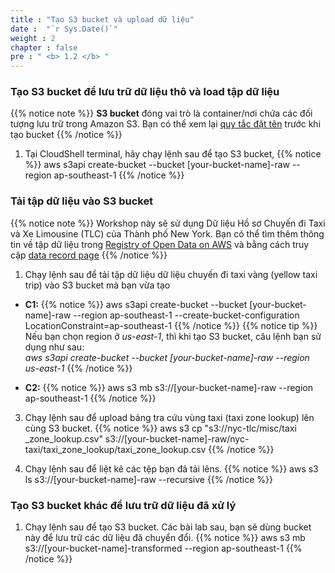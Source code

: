 ```yaml
---
title : "Tạo S3 bucket và upload dữ liệu"
date :  "`r Sys.Date()`" 
weight : 2 
chapter : false
pre : " <b> 1.2 </b> "
---
```

### Tạo S3 bucket để lưu trữ dữ liệu thô và load tập dữ liệu
{{% notice note %}}
**S3 bucket** đóng vai trò là container/nơi chứa các đối tượng lưu trữ trong Amazon S3. Bạn có thể xem lại [quy tắc đặt tên](https://docs.aws.amazon.com/AmazonS3/latest/userguide/bucketnamingrules.html) trước khi tạo bucket
{{% /notice %}}

1. Tại CloudShell terminal, hãy chạy lệnh sau để tạo S3 bucket,
    {{% notice %}}
    aws s3api create-bucket --bucket [your-bucket-name]-raw --region ap-southeast-1
    {{% /notice %}}

### Tải tập dữ liệu vào S3 bucket
{{% notice note %}}
Workshop này sẽ sử dụng Dữ liệu Hồ sơ Chuyến đi Taxi và Xe Limousine (TLC) của Thành phố New York. Bạn có thể tìm thêm thông tin về tập dữ liệu trong [Registry of Open Data on AWS](https://registry.opendata.aws/nyc-tlc-trip-records-pds/) và bằng cách truy cập [data record page](https://www1.nyc.gov/site/tlc/about/tlc-trip-record-data.page)
{{% /notice %}}

1. Chạy lệnh sau để tải tập dữ liệu dữ liệu chuyến đi taxi vàng (yellow taxi trip) vào S3 bucket mà bạn vừa tạo
  * **C1:**
    {{% notice %}}
    aws s3api create-bucket --bucket [your-bucket-name]-raw --region ap-southeast-1 --create-bucket-configuration LocationConstraint=ap-southeast-1
    {{% /notice %}}
{{% notice tip %}}
Nếu bạn chọn region ở *us-east-1*, thì khi tạo S3 bucket, câu lệnh bạn sử dụng như sau:\
*aws s3api create-bucket --bucket [your-bucket-name]-raw --region us-east-1*
{{% /notice %}}

  * **C2:**
    {{% notice %}}
    aws s3 mb s3://[your-bucket-name]-raw --region ap-southeast-1
    {{% /notice %}}

3. Chạy lệnh sau để upload bảng tra cứu vùng taxi (taxi zone lookup) lên cùng S3 bucket.
    {{% notice %}}
    aws s3 cp "s3://nyc-tlc/misc/taxi _zone_lookup.csv" s3://[your-bucket-name]-raw/nyc-taxi/taxi_zone_lookup/taxi_zone_lookup.csv
    {{% /notice %}}

5. Chạy lệnh sau để liệt kê các tệp bạn đã tải lêns.
    {{% notice %}}
    aws s3 ls s3://[your-bucket-name]-raw --recursive
    {{% /notice %}}

### Tạo S3 bucket khác để lưu trữ dữ liệu đã xử lý
1. Chạy lệnh sau để tạo S3 bucket. Các bài lab sau, bạn sẽ dùng bucket này để lưu trữ các dữ liệu đã chuyển đổi.
    {{% notice %}}
    aws s3 mb s3://[your-bucket-name]-transformed --region ap-southeast-1
    {{% /notice %}}